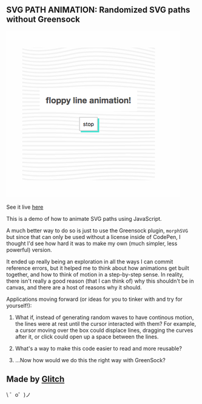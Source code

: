 SVG PATH ANIMATION: Randomized SVG paths without Greensock
------------
![animated lines with a button](floppy-lines.png)

See it live [here](https://jmsoper.github.io/svg-path-animation/)

This is a demo of how to animate SVG paths using JavaScript.

A much better way to do so is just to use the Greensock plugin, `morphSVG` but since that can only be used without a license inside of CodePen, I thought I'd see how hard it was to make my own (much simpler, less powerful) version.

It ended up really being an exploration in all the ways I can commit reference errors, but it helped me to think about how animations get built together, and how to think of motion in a step-by-step sense. In reality, there isn't really a good reason (that I can think of) why this shouldn't be in canvas, and there are a host of reasons why it should. 

Applications moving forward (or ideas for you to tinker with and try for yourself!):

1. What if, instead of generating random waves to have continous motion, the lines were at rest until the cursor interacted with them? For example, a cursor moving over the box could displace lines, dragging the curves after it, or click could open up a space between the lines.

2. What's a way to make this code easier to read and more reusable? 

3. ...Now how would we do this the right way with GreenSock? 

Made by [Glitch](https://glitch.com/)
-------------------

\ ゜o゜)ノ
